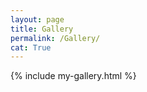 ```yaml
---
layout: page
title: Gallery
permalink: /Gallery/
cat: True
---
```


{% include my-gallery.html %}
